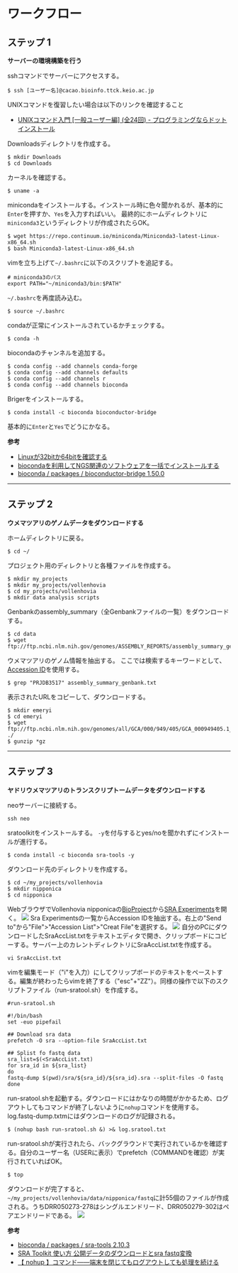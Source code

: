 # ワークフロー

## ステップ 1
**サーバーの環境構築を行う**

sshコマンドでサーバーにアクセスする。
```
$ ssh [ユーザー名]@cacao.bioinfo.ttck.keio.ac.jp
```
UNIXコマンドを復習したい場合は以下のリンクを確認すること
- [UNIXコマンド入門 [一般ユーザー編] (全24回) - プログラミングならドットインストール](https://dotinstall.com/lessons/basic_unix_v2)

Downloadsディレクトリを作成する。
```
$ mkdir Downloads
$ cd Downloads
```

カーネルを確認する。
```
$ uname -a
```
minicondaをインストールする。インストール時に色々聞かれるが、基本的に`Enter`を押すか、`Yes`を入力すればいい。
最終的にホームディレクトリに`miniconda3`というディレクトリが作成されたらOK。
```
$ wget https://repo.continuum.io/miniconda/Miniconda3-latest-Linux-x86_64.sh
$ bash Miniconda3-latest-Linux-x86_64.sh
```
vimを立ち上げて`~/.bashrc`に以下のスクリプトを追記する。
```
# miniconda3のパス
export PATH="~/miniconda3/bin:$PATH"
```
`~/.bashrc`を再度読み込む。
```
$ source ~/.bashrc
```
condaが正常にインストールされているかチェックする。
```
$ conda -h
```
biocondaのチャンネルを追加する。
```
$ conda config --add channels conda-forge
$ conda config --add channels defaults
$ conda config --add channels r
$ conda config --add channels bioconda
```
Brigerをインストールする。
```
$ conda install -c bioconda bioconductor-bridge
```
基本的に`Enter`と`Yes`でどうにかなる。

**参考**
- [Linuxが32bitか64bitを確認する](https://linux.just4fun.biz/?%E9%80%86%E5%BC%95%E3%81%8DUNIX%E3%82%B3%E3%83%9E%E3%83%B3%E3%83%89/Linux%E3%81%8C32bit%E3%81%8B64bit%E3%82%92%E7%A2%BA%E8%AA%8D%E3%81%99%E3%82%8B)
- [biocondaを利用してNGS関連のソフトウェアを一括でインストールする](http://imamachi-n.hatenablog.com/entry/2017/01/14/212719)
- [bioconda / packages / bioconductor-bridge 1.50.0](https://anaconda.org/bioconda/bioconductor-bridge)

---
## ステップ 2
**ウメマツアリのゲノムデータをダウンロードする**

ホームディレクトリに戻る。
```
$ cd ~/
```
プロジェクト用のディレクトリと各種ファイルを作成する。
```
$ mkdir my_projects
$ mkdir my_projects/vollenhovia
$ cd my_projects/vollenhovia
$ mkdir data analysis scripts
```
Genbankのassembly_summary（全Genbankファイルの一覧）をダウンロードする。
```
$ cd data
$ wget ftp://ftp.ncbi.nlm.nih.gov/genomes/ASSEMBLY_REPORTS/assembly_summary_genbank.txt
```
ウメマツアリのゲノム情報を抽出する。
ここでは検索するキーワードとして、[Accession ID](https://www.ncbi.nlm.nih.gov/bioproject/275948)を使用する。
```
$ grep "PRJDB3517" assembly_summary_genbank.txt
```
表示されたURLをコピーして、ダウンロードする。
```
$ mkdir emeryi
$ cd emeryi
$ wget ftp://ftp.ncbi.nlm.nih.gov/genomes/all/GCA/000/949/405/GCA_000949405.1_V.emery_V1.0/*gz ./
$ gunzip *gz
```

---
## ステップ 3
**ヤドリウメマツアリのトランスクリプトームデータをダウンロードする**

neoサーバーに接続する。
```
ssh neo
```

sratoolkitをインストールする。
`-y`を付与するとyes/noを聞かれずにインストールが進行する。
```
$ conda install -c bioconda sra-tools -y
```
ダウンロード先のディレクトリを作成する。
```
$ cd ~/my_projects/vollenhovia
$ mkdir nipponica
$ cd nipponica
```
WebブラウザでVollenhovia nipponicaの[BioProject](https://www.ncbi.nlm.nih.gov/bioproject/?term=422773)から[SRA Experiments](https://www.ncbi.nlm.nih.gov/sra?linkname=bioproject_sra_all&from_uid=422773)を開く。
![](https://i.gyazo.com/982a1a6ddfff798b214688c7e7b08cab.png)
Sra Experimentsの一覧からAccession IDを抽出する。右上の"Send to"から"File">"Accession List">"Creat File"を選択する。
![](https://i.gyazo.com/238b04c139f76c847f6c0aa8e975338b.png)
自分のPCにダウンロードしたSraAccList.txtをテキストエディタで開き、クリップボードにコピーする。サーバー上のカレントディレクトリにSraAccList.txtを作成する。
```
vi SraAccList.txt
```
vimを編集モード（"i"を入力）にしてクリップボードのテキストをペーストする。編集が終わったらvimを終了する（"esc"+"ZZ"）。同様の操作で以下のスクリプトファイル（run-sratool.sh）を作成する。
```
#run-sratool.sh

#!/bin/bash
set -euo pipefail

## Download sra data
prefetch -O sra --option-file SraAccList.txt

## Splist fo fastq data
sra_list=$(<SraAccList.txt)
for sra_id in ${sra_list}
do
fastq-dump $(pwd)/sra/${sra_id}/${sra_id}.sra --split-files -O fastq
done
```
run-sratool.shを起動する。ダウンロードにはかなりの時間がかかるため、ログアウトしてもコマンドが終了しないように`nohup`コマンドを使用する。log.fastq-dump.txtmにはダウンロードのログが記録される。
```
$ (nohup bash run-sratool.sh &) >& log.sratool.txt
```
run-sratool.shが実行されたら、バックグラウンドで実行されているかを確認する。自分のユーザー名（USERに表示）でprefetch（COMMANDを確認）が実行されていればOK。
```
$ top
```
ダウンロードが完了すると、`~/my_projects/vollenhovia/data/nipponica/fastq`に計55個のファイルが作成される。うちDRR050273-278はシングルエンドリード、DRR050279-302はペアエンドリードである。
![](https://i.gyazo.com/209a6950663f60885116d055af62d489.png)

**参考**
- [bioconda / packages / sra-tools 2.10.3](https://anaconda.org/bioconda/sra-tools)
- [SRA Toolkit 使い方 公開データのダウンロードとsra fastq変換](http://bioinfo-dojo.net/2017/04/19/sra-toolkit_data_download_sra_fastq/)
- [【 nohup 】コマンド――端末を閉じてもログアウトしても処理を続ける](https://www.atmarkit.co.jp/ait/articles/1708/24/news022.html)
